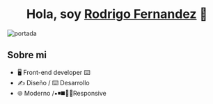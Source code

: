 
<div align="center">
<h1 align="center">Hola, soy <a href="http://rodrigofernandez.site/index/">Rodrigo Fernandez</a> 👋</h1>
</div>
<img src="https://i.ibb.co/vVB40jg/portada.png" alt="portada" border="0" height: 50%>

## Sobre mi

- 🖥️ Front-end developer ⌨️
- ✍️ Diseño / ⌨️ Desarrollo
- 🌐 Moderno /▪️◾◼️🔳📲Responsive
